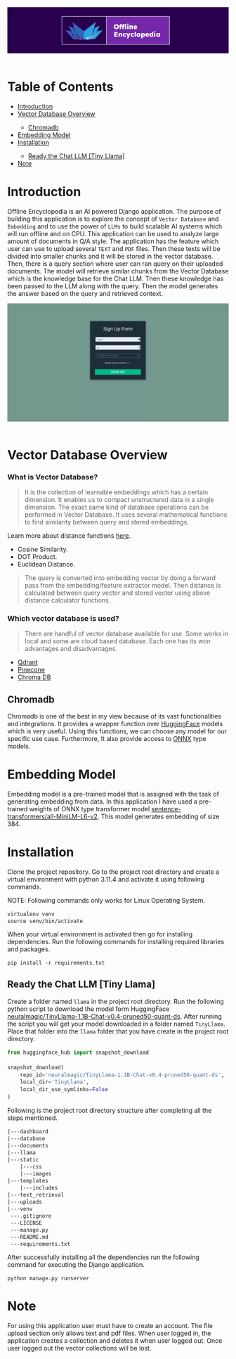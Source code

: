 <div align="center">
    <a href="">
      <img alt="Banner" src="documents/banner.png" alt="banner">
    </a>
</div>

<br/>

<!-- Table of contents -->
<div>
  <h1>Table of Contents</h1>
  <ul>
    <li><a href="#introduction">Introduction</a></li>
    <li><a href="#vector-database-overview">Vector Database Overview</a></li>
    <ul>
      <li><a href="#chromadb">Chromadb</a></li>
    </ul>
    <li><a href="#embedding-model">Embedding Model</a></li>
    <li><a href="#installation">Installation</a></li>
    <ul>
      <li><a href="#ready-the-chat-llm-tiny-llama">Ready the Chat LLM [Tiny Llama]</a></li>
    </ul>
    <li><a href="#note">Note</a></li>
  </ul>
</div>

# Introduction
Offline Encyclopedia is an AI powered Django application. The purpose of building this application is to explore the concept of `Vector Database` and `Embedding` and to use the power of `LLMs` to build scalable AI systems which will run offline and on CPU. This application can be used to analyze large amount of documents in Q/A style. The application has the feature which user can use to upload several `TEXT` and `PDF` files. Then these texts will be divided into smaller chunks and it will be stored in the vector database. Then, there is a query section where user can ran query on their uploaded documents. The model will retrieve similar chunks from the Vector Database which is the knowledge base for the Chat LLM. Then these knowledge has been passed to the LLM along with the query. Then the model generates the answer based on the query and retrieved context.

<div align="center">
    <img src="documents/application-demo.gif">
</div>

<br>

# Vector Database Overview

<h3>What is Vector Database?</h3>

> It is the collection of learnable embeddings which has a certain dimension. It enables us to compact unstructured data in a single dimension. The exact same kind of database operations can be performed in Vector Database. It uses several mathematical functions to find similarity between query and stored embeddings.

Learn more about distance functions [here](https://weaviate.io/blog/distance-metrics-in-vector-search).

<ul>
  <li>Cosine Similarity.</li>
  <li>DOT Product.</li>
  <li>Euclidean Distance.</li>
</ul>

> The query is converted into embedding vector by doing a forward pass from the embedding/feature extractor model. Then distance is calculated between query vector and stored vector using above distance calculator functions.

<h3>Which vector database is used?</h3>

> There are handful of vector database available for use. Some works in local and some are cloud based database. Each one has its won advantages and disadvantages.

<ul>
  <li><a href="https://qdrant.tech/">Qdrant</a></li>
  <li><a href="https://docs.pinecone.io/docs/overview">Pinecone</a></li>
  <li><a href="https://docs.trychroma.com/">Chroma DB</a></li>
</ul>

## Chromadb
Chromadb is one of the best in my view because of its vast functionalities and integrations. It provides a wrapper function over [HuggingFace](https://huggingface.co/models) models which is very useful. Using this functions, we can choose any model for our specific use case. Furthermore, It also provide access to [ONNX](https://onnx.ai/onnx/api/) type models.

# Embedding Model

Embedding model is a pre-trained model that is assigned with the task of generating embedding from data. In this application I have used a pre-trained weights of ONNX type transformer model [sentence-transformers/all-MiniLM-L6-v2](https://chroma-onnx-models.s3.amazonaws.com/all-MiniLM-L6-v2/onnx.tar.gz). This model generates embedding of size 384.

# Installation

Clone the project repository. Go to the project root directory and create a virtual environment with python 3.11.4 and activate it using following commands.

NOTE: Following commands only works for Linux Operating System.

```command
virtualenv venv
source venv/bin/activate
```

When your virtual environment is activated then go for installing dependencies. Run the following commands for installing required libraries and packages.

```command
pip install -r requirements.txt
```

## Ready the Chat LLM [Tiny Llama]

Create a folder named `llama` in the project root directory. Run the following python script to download the model form HuggingFace [neuralmagic/TinyLlama-1.1B-Chat-v0.4-pruned50-quant-ds](https://huggingface.co/neuralmagic/TinyLlama-1.1B-Chat-v0.4-pruned50-quant-ds). After running the script you will get your model downloaded in a folder named `TinyLlama`. Place that folder into the `llama` folder that you have create in the project root directory.

```python
from huggingface_hub import snapshot_download

snapshot_download(
    repo_id='neuralmagic/TinyLlama-1.1B-Chat-v0.4-pruned50-quant-ds', 
    local_dir='TinyLlama', 
    local_dir_use_symlinks=False
)
```

Following is the project root directory structure after completing all the steps mentioned.

```
|---dashboard
|---database
|---documents
|---llama
|---static
    |---css
    |---images
|---templates
    |---includes
|---text_retrieval
|---uploads
|---venv
 ---.gitignore
 ---LICENSE
 ---manage.py
 ---README.md
 ---requirements.txt
```

After successfully installing all the dependencies run the following command for executing the Django application.

```command
python manage.py runserver
```

# Note

For using this application user must have to create an account. The file upload section only allows text and pdf files. When user logged in, the application creates a collection and deletes it when user logged out. Once user logged out the vector collections will be lost.